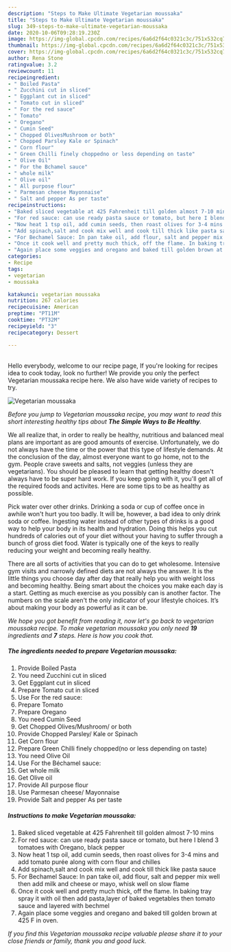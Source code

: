 ```yaml
---
description: "Steps to Make Ultimate Vegetarian moussaka"
title: "Steps to Make Ultimate Vegetarian moussaka"
slug: 349-steps-to-make-ultimate-vegetarian-moussaka
date: 2020-10-06T09:28:19.230Z
image: https://img-global.cpcdn.com/recipes/6a6d2f64c0321c3c/751x532cq70/vegetarian-moussaka-recipe-main-photo.jpg
thumbnail: https://img-global.cpcdn.com/recipes/6a6d2f64c0321c3c/751x532cq70/vegetarian-moussaka-recipe-main-photo.jpg
cover: https://img-global.cpcdn.com/recipes/6a6d2f64c0321c3c/751x532cq70/vegetarian-moussaka-recipe-main-photo.jpg
author: Rena Stone
ratingvalue: 3.2
reviewcount: 11
recipeingredient:
- " Boiled Pasta"
- " Zucchini cut in sliced"
- " Eggplant cut in sliced"
- " Tomato cut in sliced"
- " For the red sauce"
- " Tomato"
- " Oregano"
- " Cumin Seed"
- " Chopped OlivesMushroom or both"
- " Chopped Parsley Kale or Spinach"
- " Corn flour"
- " Green Chilli finely choppedno or less depending on taste"
- " Olive Oil"
- " For the Bchamel sauce"
- " whole milk"
- " Olive oil"
- " All purpose flour"
- " Parmesan cheese Mayonnaise"
- " Salt and pepper As per taste"
recipeinstructions:
- "Baked sliced vegetable at 425 Fahrenheit till golden almost 7-10 mins"
- "For red sauce: can use ready pasta sauce or tomato, but here I blend 3 tomatoes with Oregano, black pepper"
- "Now heat 1 tsp oil, add cumin seeds, then roast olives for 3-4 mins and add tomato purée along with corn flour and chilles"
- "Add spinach,salt and cook mix well and cook till thick like pasta sauce"
- "For Bechamel Sauce: In pan take oil, add flour, salt and pepper mix well then add milk and cheese or mayo, whisk well on slow flame"
- "Once it cook well and pretty much thick, off the flame. In baking tray spray it with oil then add pasta,layer of baked vegetables then tomato sauce and layered with bechmel"
- "Again place some veggies and oregano and baked till golden brown at 425 F in oven."
categories:
- Recipe
tags:
- vegetarian
- moussaka

katakunci: vegetarian moussaka 
nutrition: 267 calories
recipecuisine: American
preptime: "PT11M"
cooktime: "PT32M"
recipeyield: "3"
recipecategory: Dessert

---
```

<br>
Hello everybody, welcome to our recipe page, If you're looking for recipes idea to cook today, look no further! We provide you only the perfect Vegetarian moussaka recipe here. We also have wide variety of recipes to try.
<br>


![Vegetarian moussaka](https://img-global.cpcdn.com/recipes/6a6d2f64c0321c3c/751x532cq70/vegetarian-moussaka-recipe-main-photo.jpg)

<i>Before you jump to Vegetarian moussaka recipe, you may want to read this short interesting healthy tips about <strong>The Simple Ways to Be Healthy</strong>.</i>

We all realize that, in order to really be healthy, nutritious and balanced meal plans are important as are good amounts of exercise. Unfortunately, we do not always have the time or the power that this type of lifestyle demands. At the conclusion of the day, almost everyone want to go home, not to the gym. People crave sweets and salts, not veggies (unless they are vegetarians). You should be pleased to learn that getting healthy doesn't always have to be super hard work. If you keep going with it, you'll get all of the required foods and activites. Here are some tips to be as healthy as possible.

Pick water over other drinks. Drinking a soda or cup of coffee once in awhile won't hurt you too badly. It will be, however, a bad idea to only drink soda or coffee. Ingesting water instead of other types of drinks is a good way to help your body in its health and hydration. Doing this helps you cut hundreds of calories out of your diet without your having to suffer through a bunch of gross diet food. Water is typically one of the keys to really reducing your weight and becoming really healthy.

There are all sorts of activities that you can do to get wholesome. Intensive gym visits and narrowly defined diets are not always the answer. It is the little things you choose day after day that really help you with weight loss and becoming healthy. Being smart about the choices you make each day is a start. Getting as much exercise as you possibly can is another factor. The numbers on the scale aren't the only indicator of your lifestyle choices. It’s about making your body as powerful as it can be. 


<i>We hope you got benefit from reading it, now let's go back to vegetarian moussaka recipe. To make vegetarian moussaka you only need <strong>19</strong> ingredients and <strong>7</strong> steps. Here is how you cook that.
</i>

##### The ingredients needed to prepare Vegetarian moussaka:

1. Provide  Boiled Pasta
1. You need  Zucchini cut in sliced
1. Get  Eggplant cut in sliced
1. Prepare  Tomato cut in sliced
1. Use  For the red sauce:
1. Prepare  Tomato
1. Prepare  Oregano
1. You need  Cumin Seed
1. Get  Chopped Olives/Mushroom/ or both
1. Provide  Chopped Parsley/ Kale or Spinach
1. Get  Corn flour
1. Prepare  Green Chilli finely chopped(no or less depending on taste)
1. You need  Olive Oil
1. Use  For the Béchamel sauce:
1. Get  whole milk
1. Get  Olive oil
1. Provide  All purpose flour
1. Use  Parmesan cheese/ Mayonnaise
1. Provide  Salt and pepper As per taste


##### Instructions to make Vegetarian moussaka:

1. Baked sliced vegetable at 425 Fahrenheit till golden almost 7-10 mins
1. For red sauce: can use ready pasta sauce or tomato, but here I blend 3 tomatoes with Oregano, black pepper
1. Now heat 1 tsp oil, add cumin seeds, then roast olives for 3-4 mins and add tomato purée along with corn flour and chilles
1. Add spinach,salt and cook mix well and cook till thick like pasta sauce
1. For Bechamel Sauce: In pan take oil, add flour, salt and pepper mix well then add milk and cheese or mayo, whisk well on slow flame
1. Once it cook well and pretty much thick, off the flame. In baking tray spray it with oil then add pasta,layer of baked vegetables then tomato sauce and layered with bechmel
1. Again place some veggies and oregano and baked till golden brown at 425 F in oven.


<i>If you find this Vegetarian moussaka recipe valuable please share it to your close friends or family, thank you and good luck.</i>
